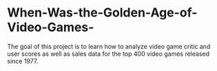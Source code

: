 # When-Was-the-Golden-Age-of-Video-Games-
The goal of this project is to learn how to analyze video game critic and user scores as well as sales data for the top 400 video games released since 1977. 

